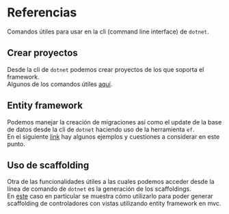 # Referencias

Comandos útiles para usar en la cli (command line interface) de `dotnet`.


## Crear proyectos

Desde la cli de `dotnet` podemos crear proyectos de los que soporta el framework.  
Algunos de los comandos útiles [aquí](new-projects.md).


## Entity framework

Podemos manejar la creación de migraciones así como el update de la base de datos desde la cli de `dotnet` haciendo uso de la herramienta `ef`.  
En el siguiente [link](entity-framework.md) hay algunos ejemplos y cuestiones a considerar en este punto.

## Uso de scaffolding

Otra de las funcionalidades útiles a las cuales podemos acceder desde la línea de comando de `dotnet` es la generación de los scaffoldings.  
En [este](uso-scaffolding.md) caso en particular se muestra cómo utilizarlo para poder generar scaffolding de controladores con vistas utilizando entity framework en mvc.

